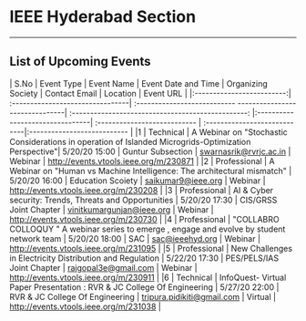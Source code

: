 # IEEE Hyderabad Section
---

## List of Upcoming Events
| S.No                     | Event Type                     |               Event Name                        |      Event Date and Time  | Organizing Society         | Contact Email               | Location                   | Event URL       |
|:-------------------------:| :--------------------------------| :--------------------------- -------------------------------| :------------------------------------------------:              |:--------------------------------| :--------------------------- | :----------------------------|:--------------------------- |
|1	| Technical | A Webinar on "Stochastic Considerations in operation of Islanded Microgrids-Optimization Perspective"|	5/20/20 15:00 |	Guntur Subsection	| <swarnasrik@rvrjc.ac.in> | Webinar	 |	<http://events.vtools.ieee.org/m/230871> |
|2	| Professional | A Webinar on "Human vs Machine Intelligence: The architectural mismatch"  |	5/20/20 16:00 |	Education Scoiety	| <saikumar9@ieee.org> | Webinar |	<http://events.vtools.ieee.org/m/230208> |
|3	| Professional | AI & Cyber security: Trends, Threats and Opportunities  |	5/20/20 17:30 |	CIS/GRSS Joint Chapter	| <vinitkumargunjan@ieee.org> |	 Webinar |	<http://events.vtools.ieee.org/m/230730> |
|4	| Professional | "COLLABRO COLLOQUY " A webinar series to emerge , engage and evolve by student network team  | 5/20/20 18:00 |	SAC	| <sac@ieeehyd.org> | Webinar |	<http://events.vtools.ieee.org/m/231095> |
|5	| Professional | New Challenges in Electricity Distribution and Regulation    |	5/22/20 17:30 |	PES/PELS/IAS Joint Chapter	| <rajgopal3e@gmail.com> | Webinar |	<http://events.vtools.ieee.org/m/230911> |
|6	| Technical | InfoQuest- Virtual Paper Presentation : RVR & JC College Of Engineering  |	5/27/20 22:00 |	RVR & JC College Of Engineering	| <tripura.pidikiti@gmail.com> | Virtual |	<http://events.vtools.ieee.org/m/231038> |



